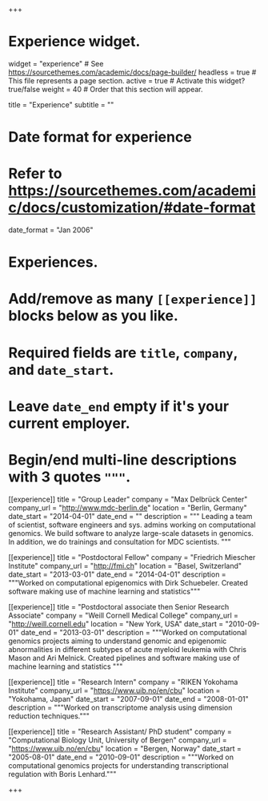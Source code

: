 +++
# Experience widget.
widget = "experience"  # See https://sourcethemes.com/academic/docs/page-builder/
headless = true  # This file represents a page section.
active = true  # Activate this widget? true/false
weight = 40  # Order that this section will appear.

title = "Experience"
subtitle = ""

# Date format for experience
#   Refer to https://sourcethemes.com/academic/docs/customization/#date-format
date_format = "Jan 2006"

# Experiences.
#   Add/remove as many `[[experience]]` blocks below as you like.
#   Required fields are `title`, `company`, and `date_start`.
#   Leave `date_end` empty if it's your current employer.
#   Begin/end multi-line descriptions with 3 quotes `"""`.
[[experience]]
  title = "Group Leader"
  company = "Max Delbrück Center"
  company_url = "http://www.mdc-berlin.de"
  location = "Berlin, Germany"
  date_start = "2014-04-01"
  date_end = ""
  description = """
Leading a team of scientist, software engineers and sys. admins working on computational genomics. We build software to analyze large-scale datasets in genomics. In addition, we do trainings and consultation for MDC scientists.
  """

[[experience]]
  title = "Postdoctoral Fellow"
  company = "Friedrich Miescher Institute"
  company_url = "http://fmi.ch"
  location = "Basel, Switzerland"
  date_start = "2013-03-01"
  date_end = "2014-04-01"
  description = """Worked on computational epigenomics with Dirk Schuebeler. Created software making use of machine learning and statistics"""
  
[[experience]]
  title = "Postdoctoral associate then Senior Research Associate"
  company = "Weill Cornell Medical College"
  company_url = "http://weill.cornell.edu"
  location = "New York, USA"
  date_start = "2010-09-01"
  date_end = "2013-03-01"
  description = """Worked on computational genomics projects aiming to understand genomic and epigenomic abnormalities in different subtypes of acute myeloid leukemia with Chris Mason and Ari Melnick. Created pipelines and software making use of machine learning and statistics """

[[experience]]
  title = "Research Intern"
  company = "RIKEN Yokohama Institute"
  company_url = "https://www.uib.no/en/cbu"
  location = "Yokohama, Japan"
  date_start = "2007-09-01"
  date_end = "2008-01-01"
  description = """Worked on transcriptome analysis using dimension reduction techniques."""


[[experience]]
  title = "Research Assistant/ PhD student"
  company = "Computational Biology Unit, University of Bergen"
  company_url = "https://www.uib.no/en/cbu"
  location = "Bergen, Norway"
  date_start = "2005-08-01"
  date_end = "2010-09-01"
  description = """Worked on computational genomics projects for understanding transcriptional regulation with Boris Lenhard."""

+++

